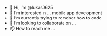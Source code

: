 - 👋 Hi, I’m @lukas0625
- 👀 I’m interested in ... mobile app development 
- 🌱 I’m currently trying to remeber how to code 
- 💞️ I’m looking to collaborate on ...
- 📫 How to reach me ...

<!---
lukas0625/lukas0625 is a ✨ special ✨ repository because its `README.md` (this file) appears on your GitHub profile.
You can click the Preview link to take a look at your changes.
--->

